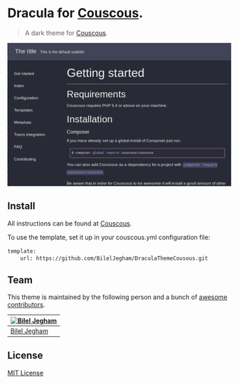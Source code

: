# Dracula for [Couscous](http://couscous.io/).

> A dark theme for [Couscous](http://couscous.io/).

![Screenshot](screenshot.png)

## Install

All instructions can be found at [Couscous](http://couscous.io/docs/getting-started.html).

To use the template, set it up in your couscous.yml configuration file:
```
template:
    url: https://github.com/BilelJegham/DraculaThemeCousous.git
```

## Team

This theme is maintained by the following person and a bunch of [awesome contributors](https://github.com/dracula/template/graphs/contributors).

|[![Bilel Jegham](https://avatars0.githubusercontent.com/u/20130405?v=3&s=70)](https://github.com/BilelJegham) |
|---|
|[Bilel Jegham](https://github.com/BilelJegham) |


## License

[MIT License](./LICENSE)